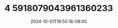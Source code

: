 --- 
title: "4 5918079043961360233"
description: "  bokep 4 5918079043961360233     new"
date: 2024-10-01T19:50:16-08:00
file_code: "8fyj3rb8cth4"
draft: false
cover: "c6fckaoqvmmnxn1d.jpg"
tags: ["indo", "bokep-indo", "bokep-viral", "bokep-ig"]
length: 305
fld_id: "1483129"
foldername: "Alyana id telegram"
categories: ["Alyana id telegram"]
views: 0
---